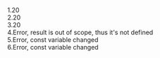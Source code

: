 1.20\
2.20\
3.20\
4.Error, result is out of scope, thus it's not defined\
5.Error, const variable changed\
6.Error, const variable changed

